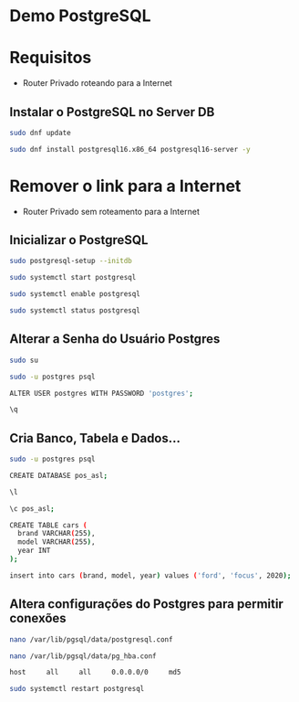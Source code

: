 # Demo PostgreSQL

# Requisitos

- Router Privado roteando para a Internet

## Instalar o PostgreSQL no Server DB

```bash
sudo dnf update

sudo dnf install postgresql16.x86_64 postgresql16-server -y
```

# Remover o link para a Internet

- Router Privado sem roteamento para a Internet

## Inicializar o PostgreSQL

```bash
sudo postgresql-setup --initdb

sudo systemctl start postgresql

sudo systemctl enable postgresql

sudo systemctl status postgresql
```

## Alterar a Senha do Usuário Postgres

```bash
sudo su

sudo -u postgres psql

ALTER USER postgres WITH PASSWORD 'postgres';

\q
```

## Cria Banco, Tabela e Dados...

```bash
sudo -u postgres psql

CREATE DATABASE pos_asl;

\l

\c pos_asl;

CREATE TABLE cars (
  brand VARCHAR(255),
  model VARCHAR(255),
  year INT
);

insert into cars (brand, model, year) values ('ford', 'focus', 2020);
```

## Altera configurações do Postgres para permitir conexões

```bash
nano /var/lib/pgsql/data/postgresql.conf

nano /var/lib/pgsql/data/pg_hba.conf

host     all     all     0.0.0.0/0     md5

sudo systemctl restart postgresql
```

